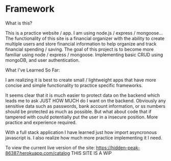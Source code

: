 # Framework
What is this?  

This is a practice website / app. 
I am using node.js / express / mongoose...
The functionality of this site is a financial organizer with the ability to create multiple users and store financial information to help organize and track financial spending / saving.
The goal of this project is to become more familiar using node / express / mongoose. Implementing basic CRUD using mongoDB, and user authentication.

What I've Learned So Far: 


I am realizing it is best to create small / lightweight apps that have more concise and simple functionality to practice specific frameworks. 
 
It seems clear that it is much easier to protect data on the backend which leads me to ask JUST HOW MUCH do I want on the backend. Obviously any sensitive data such as passwords, bank account information, or ss numbers should be protected as much as possible. But what about code that if tampered with could potentially put the user in a insecure position. More practice and experience required.
 
With a full stack application I have learned just how import asyncronous javascript is. I also realize how much more practice implementing it I need.

To view the current live version of the site: https://hidden-peak-86387.herokuapp.com/catalog
THIS SITE IS A WIP
